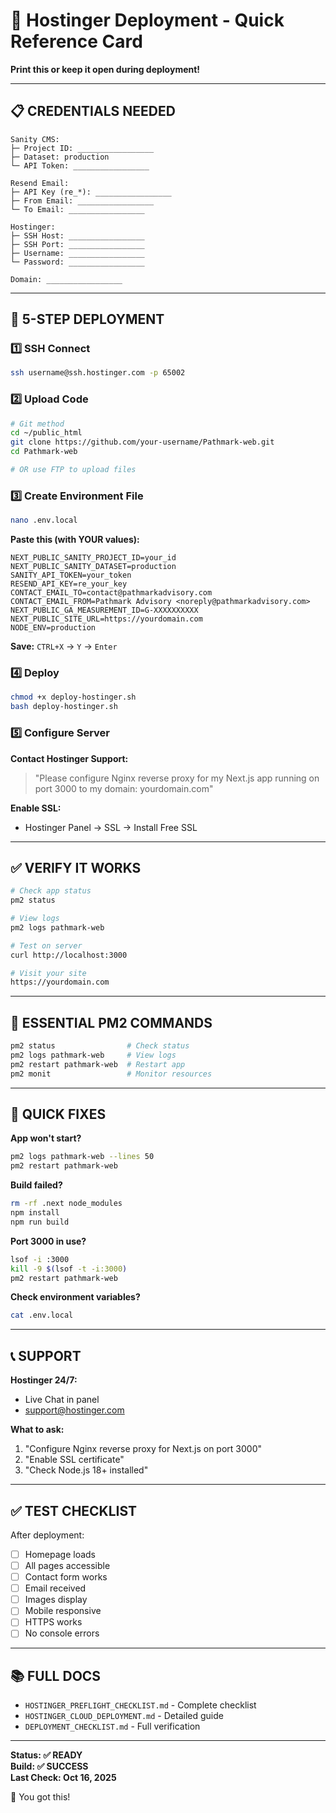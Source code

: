 # 🚀 Hostinger Deployment - Quick Reference Card

**Print this or keep it open during deployment!**

---

## 📋 CREDENTIALS NEEDED

```
Sanity CMS:
├─ Project ID: _________________
├─ Dataset: production
└─ API Token: _________________

Resend Email:
├─ API Key (re_*): _________________
├─ From Email: _________________
└─ To Email: _________________

Hostinger:
├─ SSH Host: _________________
├─ SSH Port: _________________
├─ Username: _________________
└─ Password: _________________

Domain: _________________
```

---

## 🎯 5-STEP DEPLOYMENT

### 1️⃣ SSH Connect
```bash
ssh username@ssh.hostinger.com -p 65002
```

### 2️⃣ Upload Code
```bash
# Git method
cd ~/public_html
git clone https://github.com/your-username/Pathmark-web.git
cd Pathmark-web

# OR use FTP to upload files
```

### 3️⃣ Create Environment File
```bash
nano .env.local
```
**Paste this (with YOUR values):**
```env
NEXT_PUBLIC_SANITY_PROJECT_ID=your_id
NEXT_PUBLIC_SANITY_DATASET=production
SANITY_API_TOKEN=your_token
RESEND_API_KEY=re_your_key
CONTACT_EMAIL_TO=contact@pathmarkadvisory.com
CONTACT_EMAIL_FROM=Pathmark Advisory <noreply@pathmarkadvisory.com>
NEXT_PUBLIC_GA_MEASUREMENT_ID=G-XXXXXXXXXX
NEXT_PUBLIC_SITE_URL=https://yourdomain.com
NODE_ENV=production
```
**Save:** `CTRL+X` → `Y` → `Enter`

### 4️⃣ Deploy
```bash
chmod +x deploy-hostinger.sh
bash deploy-hostinger.sh
```

### 5️⃣ Configure Server
**Contact Hostinger Support:**
> "Please configure Nginx reverse proxy for my Next.js app 
> running on port 3000 to my domain: yourdomain.com"

**Enable SSL:**
- Hostinger Panel → SSL → Install Free SSL

---

## ✅ VERIFY IT WORKS

```bash
# Check app status
pm2 status

# View logs
pm2 logs pathmark-web

# Test on server
curl http://localhost:3000

# Visit your site
https://yourdomain.com
```

---

## 🔧 ESSENTIAL PM2 COMMANDS

```bash
pm2 status                # Check status
pm2 logs pathmark-web     # View logs
pm2 restart pathmark-web  # Restart app
pm2 monit                 # Monitor resources
```

---

## 🚨 QUICK FIXES

**App won't start?**
```bash
pm2 logs pathmark-web --lines 50
pm2 restart pathmark-web
```

**Build failed?**
```bash
rm -rf .next node_modules
npm install
npm run build
```

**Port 3000 in use?**
```bash
lsof -i :3000
kill -9 $(lsof -t -i:3000)
pm2 restart pathmark-web
```

**Check environment variables?**
```bash
cat .env.local
```

---

## 📞 SUPPORT

**Hostinger 24/7:**
- Live Chat in panel
- support@hostinger.com

**What to ask:**
1. "Configure Nginx reverse proxy for Next.js on port 3000"
2. "Enable SSL certificate"
3. "Check Node.js 18+ installed"

---

## ✅ TEST CHECKLIST

After deployment:
- [ ] Homepage loads
- [ ] All pages accessible
- [ ] Contact form works
- [ ] Email received
- [ ] Images display
- [ ] Mobile responsive
- [ ] HTTPS works
- [ ] No console errors

---

## 📚 FULL DOCS

- `HOSTINGER_PREFLIGHT_CHECKLIST.md` - Complete checklist
- `HOSTINGER_CLOUD_DEPLOYMENT.md` - Detailed guide
- `DEPLOYMENT_CHECKLIST.md` - Full verification

---

**Status: ✅ READY**  
**Build: ✅ SUCCESS**  
**Last Check: Oct 16, 2025**

🎉 You got this!


